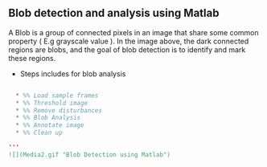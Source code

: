 ## Blob detection and analysis using Matlab
A Blob is a group of connected pixels in an image that share some common property ( E.g grayscale value ). In the image above, the dark connected regions are blobs, and the goal of blob detection is to identify and mark these regions.

* Steps includes for blob analysis 
```matlab 

  * %% Load sample frames
  * %% Threshold image
  * %% Remove disturbances
  * %% Blob Analysis
  * %% Annotate image
  * %% Clean up

'''
![](Media2.gif "Blob Detection using Matlab")


